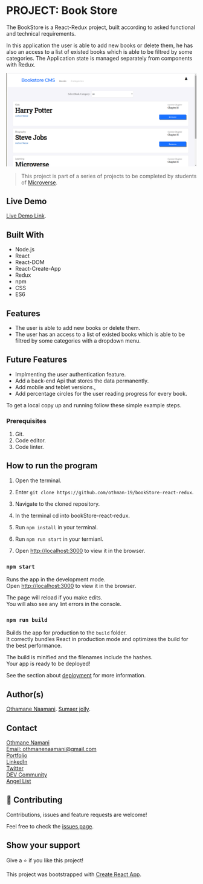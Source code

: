 # PROJECT: Book Store

The BookStore is a React-Redux project, built according to asked functional and technical requirements.

In this application the user is able to add new books or delete them, he has also an access to a list of existed books which is able to be filtred by some categories. The Application state is managed separately from components with Redux.

![screenshot](./bookstore.png)

> This project is part of a series of projects to be completed by students of [Microverse](https://www.microverse.org/ 'The Global School for Remote Software Developers!').

## Live Demo

[Live Demo Link](https://book-store-othman.netlify.app/).

## Built With

- Node.js
- React
- React-DOM
- React-Create-App
- Redux
- npm
- CSS
- ES6

## Features
- The user is able to add new books or delete them.
- The user has an access to a list of existed books which is able to be filtred by some categories with a dropdown menu.

## Future Features
- Implmenting the user authentication feature.
- Add a back-end Api that stores the data permanently.
- Add mobile and teblet versions.,
- Add percentage circles for the user reading progress for every book.

To get a local copy up and running follow these simple example steps.

### Prerequisites

1. Git.
2. Code editor.
3. Code linter.

## How to run the program

1. Open the terminal.

2. Enter `git clone https://github.com/othman-19/bookStore-react-redux`.

3. Navigate to the cloned repository.

4. In the terminal cd into bookStore-react-redux.

5. Run `npm install` in your terminal.

6. Run `npm run start` in your termianl.

7. Open [http://localhost:3000](http://localhost:3000) to view it in the browser.

### `npm start`

Runs the app in the development mode.<br />
Open [http://localhost:3000](http://localhost:3000) to view it in the browser.

The page will reload if you make edits.<br />
You will also see any lint errors in the console.

### `npm run build`

Builds the app for production to the `build` folder.<br />
It correctly bundles React in production mode and optimizes the build for the best performance.

The build is minified and the filenames include the hashes.<br />
Your app is ready to be deployed!

See the section about [deployment](https://facebook.github.io/create-react-app/docs/deployment) for more information.

## Author(s)

[Othamane Naamani](https://github.com/othman-19/).
[Sumaer jolly](https://github.com/sumaerjolly/).

## Contact

[Othmane Namani](https://github.com/othman-19/)  
[Email: othmanenaamani@gmail.com](mailto:othmanenaamani@gmail.com)  
[Portfolio](https://othman-19.github.io/my_portfolio/)  
[LinkedIn](https://www.linkedin.com/in/othman-namani/)  
[Twitter](https://twitter.com/ONaamani)  
[DEV Community](https://dev.to/othman)  
[Angel List](https://angel.co/othmane-namani)  


## 🤝 Contributing

Contributions, issues and feature requests are welcome!

Feel free to check the [issues page](issues/).

## Show your support

Give a ⭐️ if you like this project!

This project was bootstrapped with [Create React App](https://github.com/facebook/create-react-app).
